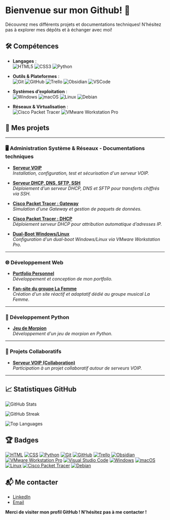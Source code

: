 # Bienvenue sur mon Github! 👋

Découvrez mes différents projets et documentations techniques! N’hésitez pas à explorer mes dépôts et à échanger avec moi!

## 🛠️ Compétences

- **Langages** :  
  ![HTML5](https://img.shields.io/badge/HTML5-E34F26?style=flat&logo=html5&logoColor=white)
  ![CSS3](https://img.shields.io/badge/CSS3-1572B6?style=flat&logo=css3&logoColor=white)
  ![Python](https://img.shields.io/badge/Python-3776AB?style=flat&logo=python&logoColor=white)

- **Outils & Plateformes** :  
  ![Git](https://img.shields.io/badge/Git-F05032?style=flat&logo=git&logoColor=white)
  ![GitHub](https://img.shields.io/badge/GitHub-181717?style=flat&logo=github&logoColor=white)
  ![Trello](https://img.shields.io/badge/Trello-0052CC?style=flat&logo=trello&logoColor=white)
  ![Obsidian](https://img.shields.io/badge/Obsidian-7B68EE?style=flat&logo=obsidian&logoColor=white)
  ![VSCode](https://img.shields.io/badge/Visual_Studio_Code-007ACC?style=flat&logo=visual-studio-code&logoColor=white)

- **Systèmes d’exploitation** :  
  ![Windows](https://img.shields.io/badge/Windows-0078D6?style=flat&logo=windows&logoColor=white)
  ![macOS](https://img.shields.io/badge/macOS-000000?style=flat&logo=apple&logoColor=white)
  ![Linux](https://img.shields.io/badge/Linux-FCC624?style=flat&logo=linux&logoColor=black)
  ![Debian](https://img.shields.io/badge/Debian-A81D33?style=flat&logo=debian&logoColor=white)

- **Réseaux & Virtualisation** :  
  ![Cisco Packet Tracer](https://img.shields.io/badge/Cisco_Packet_Tracer-1BA0D7?style=flat&logo=cisco&logoColor=white)
  ![VMware Workstation Pro](https://img.shields.io/badge/VMware_Workstation_Pro-607078?style=flat&logo=vmware&logoColor=white)

## 🚀 Mes projets

---

### 🖥️ Administration Système & Réseaux - Documentations techniques

- [**Serveur VOIP**](https://github.com/leon-camuzat/Serveur_VOIP)  
  *Installation, configuration, test et sécurisation d'un serveur VOIP.*

- [**Serveur DHCP, DNS, SFTP, SSH**](https://github.com/leon-camuzat/ftp_dhcp_ssh)  
  *Déploiement d'un serveur DHCP, DNS et SFTP pour transferts chiffrés via SSH.*

- [**Cisco Packet Tracer : Gateway**](https://github.com/leon-camuzat/Cisco_Gateway)  
  *Simulation d'une Gateway et gestion de paquets de données.*

- [**Cisco Packet Tracer : DHCP**](https://github.com/leon-camuzat/CISCO_DHCP_Serveur)  
  *Déploiement serveur DHCP pour attribution automatique d’adresses IP.*

- [**Dual-Boot Windows/Linux**](https://github.com/leon-camuzat/Dual_Boot)  
  *Configuration d'un dual-boot Windows/Linux via VMware Workstation Pro.*

---

### 🌐 Développement Web

- [**Portfolio Personnel**](https://github.com/leon-camuzat/Calculatrice.git)  
  *Développement et conception de mon portfolio.*

- [**Fan-site du groupe La Femme**](https://github.com/leon-camuzat/fan_site)  
  *Création d'un site réactif et adaptatif dédié au groupe musical La Femme.*

---

### 🐍 Développement Python

- [**Jeu de Morpion**](https://github.com/leon-camuzat/Morpion)  
  *Développement d'un jeu de morpion en Python.*

---

### 🤝 Projets Collaboratifs

- [**Serveur VOIP (Collaboration)**](https://github.com/panharidh-ly/Voip-Server)  
  *Participation à un projet collaboratif autour de serveurs VOIP.*

---

## 📈 Statistiques GitHub
<!-- GitHub Stats -->
![GitHub Stats](https://github-readme-stats.vercel.app/api?username=leon-camuzat&show_icons=true&hide_title=true&count_private=true&theme=radical&langs_count=5)

<!-- GitHub Streak -->
![GitHub Streak](https://github-readme-streak-stats.herokuapp.com/?user=leon-camuzat&theme=radical)

<!-- Top Languages -->
![Top Languages](https://github-readme-stats.vercel.app/api/top-langs/?username=leon-camuzat&theme=radical&hide=html)

## 🏆 Badges

[![HTML](https://img.shields.io/badge/HTML-E34F26?style=flat-square&logo=html5&logoColor=white)](https://www.w3schools.com/html/)
[![CSS](https://img.shields.io/badge/CSS-1572B6?style=flat-square&logo=css3&logoColor=white)](https://www.w3schools.com/css/)
[![Python](https://img.shields.io/badge/Python-3776AB?style=flat-square&logo=python&logoColor=white)](https://www.python.org/)
[![Git](https://img.shields.io/badge/Git-F05032?style=flat-square&logo=git&logoColor=white)](https://git-scm.com/)
[![GitHub](https://img.shields.io/badge/GitHub-181717?style=flat-square&logo=github&logoColor=white)](https://github.com/)
[![Trello](https://img.shields.io/badge/Trello-0052CC?style=flat-square&logo=trello&logoColor=white)](https://trello.com/)
[![Obsidian](https://img.shields.io/badge/Obsidian-483699?style=flat-square&logo=obsidian&logoColor=white)](https://obsidian.md/)
[![VMware Workstation Pro](https://img.shields.io/badge/VMware-607078?style=flat-square&logo=vmware&logoColor=white)](https://www.vmware.com/products/workstation-pro.html)
[![Visual Studio Code](https://img.shields.io/badge/VS_Code-007ACC?style=flat-square&logo=visualstudiocode&logoColor=white)](https://code.visualstudio.com/)
[![Windows](https://img.shields.io/badge/Windows-0078D6?style=flat-square&logo=windows&logoColor=white)](https://www.microsoft.com/windows/)
[![macOS](https://img.shields.io/badge/macOS-000000?style=flat-square&logo=apple&logoColor=white)](https://www.apple.com/macos/)
[![Linux](https://img.shields.io/badge/Linux-FCC624?style=flat-square&logo=linux&logoColor=black)](https://www.linux.org/)
[![Cisco Packet Tracer](https://img.shields.io/badge/Packet_Tracer-1BA0D7?style=flat-square&logo=cisco&logoColor=white)](https://www.netacad.com/courses/packet-tracer)
[![Debian](https://img.shields.io/badge/Debian-A81D33?style=flat-square&logo=debian&logoColor=white)](https://www.debian.org/)

## 📬 Me contacter

- [LinkedIn](https://www.linkedin.com/in/leon-camuzat)
- [Email](mailto:leon.camuzat@laplateforme.io)

**Merci de visiter mon profil GitHub ! N'hésitez pas à me contacter !**
